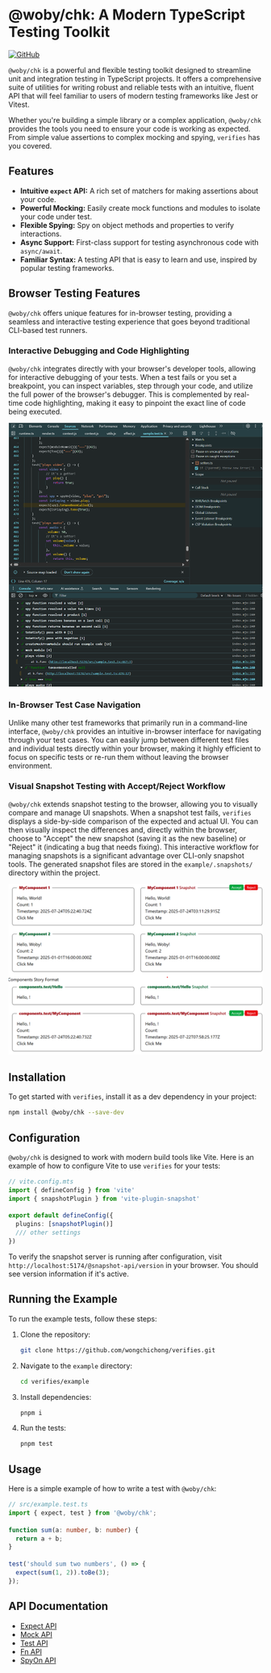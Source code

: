 # @woby/chk: A Modern TypeScript Testing Toolkit

[![GitHub](https://img.shields.io/badge/GitHub-100000?style=for-the-badge&logo=github&logoColor=white)](https://github.com/wongchichong/verifies)

`@woby/chk` is a powerful and flexible testing toolkit designed to streamline unit and integration testing in TypeScript projects. It offers a comprehensive suite of utilities for writing robust and reliable tests with an intuitive, fluent API that will feel familiar to users of modern testing frameworks like Jest or Vitest.

Whether you're building a simple library or a complex application, `@woby/chk` provides the tools you need to ensure your code is working as expected. From simple value assertions to complex mocking and spying, `verifies` has you covered.

## Features

*   **Intuitive `expect` API:** A rich set of matchers for making assertions about your code.
*   **Powerful Mocking:** Easily create mock functions and modules to isolate your code under test.
*   **Flexible Spying:** Spy on object methods and properties to verify interactions.
*   **Async Support:** First-class support for testing asynchronous code with `async/await`.
*   **Familiar Syntax:** A testing API that is easy to learn and use, inspired by popular testing frameworks.

## Browser Testing Features

`@woby/chk` offers unique features for in-browser testing, providing a seamless and interactive testing experience that goes beyond traditional CLI-based test runners.

### Interactive Debugging and Code Highlighting

`@woby/chk` integrates directly with your browser's developer tools, allowing for interactive debugging of your tests. When a test fails or you set a breakpoint, you can inspect variables, step through your code, and utilize the full power of the browser's debugger. This is complemented by real-time code highlighting, making it easy to pinpoint the exact line of code being executed.

![Debugging Code Highlight](./docs/debugging%20code%20highlight.png)

### In-Browser Test Case Navigation

Unlike many other test frameworks that primarily run in a command-line interface, `@woby/chk` provides an intuitive in-browser interface for navigating through your test cases. You can easily jump between different test files and individual tests directly within your browser, making it highly efficient to focus on specific tests or re-run them without leaving the browser environment.

### Visual Snapshot Testing with Accept/Reject Workflow

`@woby/chk` extends snapshot testing to the browser, allowing you to visually compare and manage UI snapshots. When a snapshot test fails, `verifies` displays a side-by-side comparison of the expected and actual UI. You can then visually inspect the differences and, directly within the browser, choose to "Accept" the new snapshot (saving it as the new baseline) or "Reject" it (indicating a bug that needs fixing). This interactive workflow for managing snapshots is a significant advantage over CLI-only snapshot tools. The generated snapshot files are stored in the `example/.snapshots/` directory within the project.

![DOM Snapshot](./docs/dom%20snapshot.png)



## Installation

To get started with `verifies`, install it as a dev dependency in your project:

```bash
npm install @woby/chk --save-dev
```

## Configuration

`@woby/chk` is designed to work with modern build tools like Vite. Here is an example of how to configure Vite to use `verifies` for your tests:

```typescript
// vite.config.mts
import { defineConfig } from 'vite'
import { snapshotPlugin } from 'vite-plugin-snapshot'

export default defineConfig({
  plugins: [snapshotPlugin()]
  /// other settings
})
```

To verify the snapshot server is running after configuration, visit `http://localhost:5174/@snapshot-api/version` in your browser. You should see version information if it's active.

## Running the Example

To run the example tests, follow these steps:

1.  Clone the repository:

    ```bash
    git clone https://github.com/wongchichong/verifies.git
    ```

2.  Navigate to the `example` directory:

    ```bash
    cd verifies/example
    ```

3.  Install dependencies:

    ```bash
    pnpm i
    ```

4.  Run the tests:

    ```bash
    pnpm test
    ```

## Usage

Here is a simple example of how to write a test with `@woby/chk`:

```typescript
// src/example.test.ts
import { expect, test } from '@woby/chk';

function sum(a: number, b: number) {
  return a + b;
}

test('should sum two numbers', () => {
  expect(sum(1, 2)).toBe(3);
});
```

## API Documentation

*   [Expect API](./docs/expect.md)
*   [Mock API](./docs/mock.md)
*   [Test API](./docs/test.md)
*   [Fn API](./docs/fn.md)
*   [SpyOn API](./docs/spyOn.md)